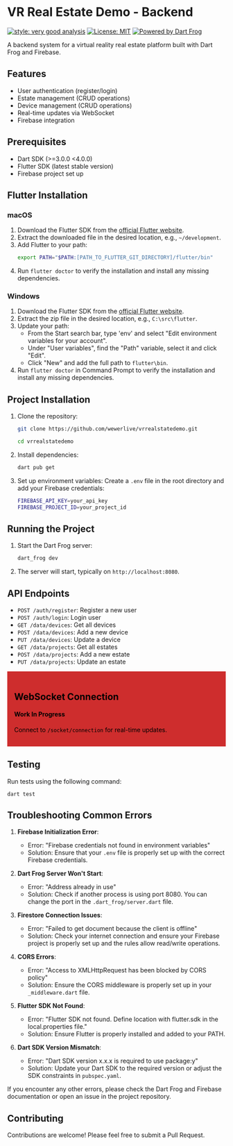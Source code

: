 # VR Real Estate Demo - Backend

[![style: very good analysis][very_good_analysis_badge]][very_good_analysis_link]
[![License: MIT][license_badge]][license_link]
[![Powered by Dart Frog](https://img.shields.io/endpoint?url=https://tinyurl.com/dartfrog-badge)](https://dartfrog.vgv.dev)

A backend system for a virtual reality real estate platform built with Dart Frog and Firebase.

## Features

- User authentication (register/login)
- Estate management (CRUD operations)
- Device management (CRUD operations)
- Real-time updates via WebSocket
- Firebase integration

## Prerequisites

- Dart SDK (>=3.0.0 <4.0.0)
- Flutter SDK (latest stable version)
- Firebase project set up

## Flutter Installation

### macOS

1. Download the Flutter SDK from the [official Flutter website](https://flutter.dev/docs/get-started/install/macos).
2. Extract the downloaded file in the desired location, e.g., `~/development`.
3. Add Flutter to your path:
   ```sh
   export PATH="$PATH:[PATH_TO_FLUTTER_GIT_DIRECTORY]/flutter/bin"
   ```
4. Run `flutter doctor` to verify the installation and install any missing dependencies.

### Windows

1. Download the Flutter SDK from the [official Flutter website](https://flutter.dev/docs/get-started/install/windows).
2. Extract the zip file in the desired location, e.g., `C:\src\flutter`.
3. Update your path:
   - From the Start search bar, type 'env' and select "Edit environment variables for your account".
   - Under "User variables", find the "Path" variable, select it and click "Edit".
   - Click "New" and add the full path to `flutter\bin`.
4. Run `flutter doctor` in Command Prompt to verify the installation and install any missing dependencies.

## Project Installation

1. Clone the repository:

   ```sh
   git clone https://github.com/wewerlive/vrrealstatedemo.git

   cd vrrealstatedemo
   ```

2. Install dependencies:

   ```sh
   dart pub get
   ```

3. Set up environment variables:
   Create a `.env` file in the root directory and add your Firebase credentials:
   ```sh
   FIREBASE_API_KEY=your_api_key
   FIREBASE_PROJECT_ID=your_project_id
   ```

## Running the Project

1. Start the Dart Frog server:

   ```sh
   dart_frog dev
   ```

2. The server will start, typically on `http://localhost:8080`.

## API Endpoints

- `POST /auth/register`: Register a new user
- `POST /auth/login`: Login user
- `GET /data/devices`: Get all devices
- `POST /data/devices`: Add a new device
- `PUT /data/devices`: Update a device
- `GET /data/projects`: Get all estates
- `POST /data/projects`: Add a new estate
- `PUT /data/projects`: Update an estate

<div style="background-color: #ce2d2d; padding: 1rem; color:black;">

## WebSocket Connection

#### Work In Progress

Connect to `/socket/connection` for real-time updates.

</div>

## Testing

Run tests using the following command:

```
dart test
```

## Troubleshooting Common Errors

1. **Firebase Initialization Error**:

   - Error: "Firebase credentials not found in environment variables"
   - Solution: Ensure that your `.env` file is properly set up with the correct Firebase credentials.

2. **Dart Frog Server Won't Start**:

   - Error: "Address already in use"
   - Solution: Check if another process is using port 8080. You can change the port in the `.dart_frog/server.dart` file.

3. **Firestore Connection Issues**:

   - Error: "Failed to get document because the client is offline"
   - Solution: Check your internet connection and ensure your Firebase project is properly set up and the rules allow read/write operations.

4. **CORS Errors**:

   - Error: "Access to XMLHttpRequest has been blocked by CORS policy"
   - Solution: Ensure the CORS middleware is properly set up in your `_middleware.dart` file.

5. **Flutter SDK Not Found**:

   - Error: "Flutter SDK not found. Define location with flutter.sdk in the local.properties file."
   - Solution: Ensure Flutter is properly installed and added to your PATH.

6. **Dart SDK Version Mismatch**:
   - Error: "Dart SDK version x.x.x is required to use package:y"
   - Solution: Update your Dart SDK to the required version or adjust the SDK constraints in `pubspec.yaml`.

If you encounter any other errors, please check the Dart Frog and Firebase documentation or open an issue in the project repository.

## Contributing

Contributions are welcome! Please feel free to submit a Pull Request.

[license_badge]: https://img.shields.io/badge/license-MIT-blue.svg
[license_link]: https://opensource.org/licenses/MIT
[very_good_analysis_badge]: https://img.shields.io/badge/style-very_good_analysis-B22C89.svg
[very_good_analysis_link]: https://pub.dev/packages/very_good_analysis

